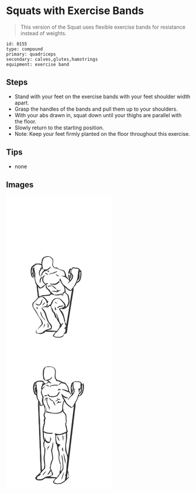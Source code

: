 # Squats with Exercise Bands
> This version of the Squat uses flexible exercise bands for resistance instead of weights.

``` 
id: 0155 
type: compound 
primary: quadriceps 
secondary: calves,glutes,hamstrings 
equipment: exercise band 
``` 

## Steps

 - Stand with your feet on the exercise bands with your feet shoulder width apart.
 - Grasp the handles of the bands and pull them up to your shoulders.
 - With your abs drawn in, squat down until your thighs are parallel with the floor.
 - Slowly return to the starting position.
 - Note: Keep your feet firmly planted on the floor throughout this exercise.

## Tips

 - none

## Images

<svg width="288" height="400" viewBox="0 0 216 300" xmlns="http://www.w3.org/2000/svg">
  <g fill="#FFF">
    <path d="M0 0h216v300H0V0m77.26 126.4c-4.44 3.22-4.76 9.14-4.9 14.15-3.52-1.66-7.54-.99-11.29-.84-1.72-.17-2.46 1.69-3.5 2.66-.51.05-1.54.14-2.05.18-.21.45-.63 1.34-.84 1.78-2.56.64-3.3 3.47-3.91 5.68-.83 5.29-.55 10.87 1.23 15.94 1.59 1.59 3.49 2.82 5.26 4.2-1.71-2.72-3.8-5.37-4.14-8.69.55.19 1.67.57 2.23.77-.38 1.41-.27 2.81.32 4.2.53-.1 1.58-.28 2.11-.37.8 5.99 1.19 12.31 4.6 17.51.13 4.85 1.17 9.61 1.47 14.45.75 3.66.67 7.45 1.55 11.09-1.62 1.76-3.18 3.59-4.69 5.44-2.08 2.58-5.5 4.05-6.7 7.3-1.07 5.88 2.77 10.77 5.82 15.34 3.56 4.39 5.29 9.91 8.83 14.31 2.21 3.79 5.08 7.87 4.22 12.51-3.28 3.47-5.93 7.45-9.12 11-3.12 1.09-2.63 4.64-2.28 7.27 2.89.37 5.69 1.21 8.56 1.69 4.13-.8 8.9-1.53 11.01-5.71 1.18.79 2.49 1.34 3.94 1.18 5.7.07 11.41.31 17.08-.48-2.61 2.15-3.9 5.34-6.08 7.85.55 1.03.68 2.58 2.02 2.93 4.37 2.2 9.39 1.59 14.08 1.27 2.9-.87 6.59-2.91 6.35-6.44 1.78-1.1 3.76-1.8 5.78-2.33 1.3-4.95 1.32-10.09 2.22-15.11 3.93-24.39 7.78-48.79 11.74-73.18.28-1.63.14-3.28-.06-4.9 2.25-3.12 5.33-5.74 6.51-9.52 3.47-1.23 6.97-3.75 7.9-7.5 1.39-4.44 2.29-9.1 1.87-13.78-.74.55-1.48 1.11-2.22 1.67.44 4.12-.48 8.2-1.97 12.01-1.04 2.26-2.69 4.91-5.46 5.04 1.24-2.16 2.93-3.99 4.46-5.94 3.13-4.91-.25-11.16 2.4-16.16l.6 4.28c.62-.44 1.86-1.33 2.48-1.77-.46-1.93-.84-4.13-3.09-4.61-1.6-5.68-8.39-4.14-12.77-5.38-2.64-.99-3.96 1.89-4.99 3.71-.48-.46-1.44-1.37-1.92-1.82-3.31 2.44-3.99 6.59-4.5 10.39l.64.46c.45.1 1.36.3 1.81.41 1.49-2.88.49-7.12 3.79-8.85.06 1.95-1.1 3.54-1.97 5.17-.11 3.38-.37 6.76-.23 10.15-.19 1.38.63 2.38 1.75 3.01.54-2.81.53-5.67.28-8.51 3.92 3.73.71 8.83-1.81 12.27-1.02-3.86-1.38-7.84-2.22-11.74-.33.01-.98.02-1.31.03-1.88 3.06.78 6.77.36 10.1-1.86-1.99-2.98-4.55-5.11-6.3-.36-4.16-2.04-7.99-4.08-11.58-4.04-2.93-9.86-1.54-13.33-5.32-1.72-2.23-4.68-1.31-7.07-1.3-1.38-2.29-3.8-4.71-3.04-7.6 1.03-4.16 1.44-9.59-2.49-12.39-4.19-4.38-11.07-3.42-16.13-1.28z"/>
    <path d="M78.03 127.87c3.08-1.55 6.68-2.32 10.13-2.04 4.16 1.38 7.82 5.58 7.18 10.17-.01 2.62-1.53 5.36-.2 7.86.75 1.67 1.64 3.33 2.91 4.66 2.27.74 4.66.93 6.99 1.36 3.37 2.64 7.65 3.14 11.51 4.65 3.12 2.47 3.9 6.65 4.09 10.4-2.66-.12-5.33-.23-7.99-.05 3.5 1.05 7.43 1.42 10.29 3.93 1.81 1.61 3.71 3.15 6.08 3.84l-.72 1.64 2.12.34c-1.55 2.01-3.11 4-4.62 6.04 5.18-3.59 10.78-8.02 11.64-14.7.59-3.42-2.63-5.45-4.21-7.99-.11-3.43 1.67-6.41 3.77-8.97 3.33.45 6.68.78 10.03 1.13.4.32 1.21.96 1.61 1.27l.24 3.05c-.4.31-1.18.92-1.58 1.23.54 2.18.39 4.4-.21 6.55-.57 12.15-6.53 23.35-14.83 32-2.6-1.49-5.4-2.85-7.28-5.27-2.54-3.15-6.6-4.65-8.87-8.05-2.32-3.38-3.51-7.37-5.16-11.09-.66 1.38-1.31 2.75-1.93 4.15 1.19.85 2.7 1.5 3.08 3.07 1.14 2.94 2.95 5.52 5.04 7.85 2.24 2.09 2.1 5.35 2.85 8.11-.18 1.38-.34 2.75-.48 4.14a82.049 82.049 0 0 1-4.01 2.92c.53.65 1.07 1.3 1.61 1.95l1.53-1.83c.64-.57 1.9-1.71 2.54-2.28.16.78.5 2.33.67 3.11 1.3 1.02 2.74 1.91 3.8 3.2 1.03 4.2 2.05 8.48 2.27 12.81-.9 4.39-2.03 9.23-5.99 11.9 1.08-4.11-1.35-7.86-4.07-10.68-3.13-3.17-6.06-7.26-10.79-7.93-5.28-1.57-10.75 1.97-13.23 6.53-1.55 2.54-1.28 6.55-4.89 7.16-1.99 1.42-3.91 2.94-5.86 4.41 1.25-2.06 3.57-4.37 1.11-6.43-.69 1.53-1.38 3.08-2.04 4.63-3.39.71-7.07 1.29-9.72 3.75 2.14 4.3 5.84 7.79 7.09 12.53 1.2 4.74 3.15 9.22 4.92 13.75 1.98 5.44 8.14 8.86 7.69 15.23-3.42 1.49-7.12 2.18-10.56 3.59-3.6 1.32-5.5 5.38-9.43 6.05-3.14 1.15-6.42.52-9.57-.16-.6-2.23-.79-4.73 1.18-6.35 4.14-3.04 7.11-7.31 11.05-10.55 1.57-5.7-3.03-10.12-6.03-14.35-3.48-4.22-4.44-9.88-7.99-14.05-2.42-3.91-6.64-7.95-5.15-12.97.67-3.88 4.57-5.67 6.77-8.57 2.8-3.55 6.46-7.16 11.4-6.57 4.74 3.09 9.82 7.33 9.23 13.66.47-.47.93-.94 1.4-1.4.43.43 1.27 1.29 1.7 1.72-1.35-2.27-.99-4.06 1.09-5.35-.59-.05-1.77-.15-2.37-.19a23.553 23.553 0 0 0-9.2-9.16c-2.59-1.04-5.46-.56-8.18-.62-.78-6.48-1.52-12.96-2.38-19.43 1.2 1.25 2.36 2.58 3.85 3.48 5.26-.13 9.23-3.9 11.5-8.33.22.61.65 1.83.87 2.44-.02 2.17-.21 4.71 1.73 6.19 3.13 2.64 5.41 6.02 8.09 9.07-.85 1.02-1.68 2.05-2.49 3.1-4.25.21-8.44 1.65-12.71.85-2.14.66-4.28 1.3-6.42 1.97 6.84.89 13.58-.3 20.38-.82l1.92-2.64c7.14 1.92 14.84 3.53 21.93.45.63.27 1.25.54 1.87.82-1.31.65-3.93 1.94-5.23 2.58 2.5-.76 4.99-1.59 7.49-2.38-1.04-.97-2.05-1.95-3.05-2.94-5.34 1.69-10.91 2.48-16.51 2.24-3.15-3.35-7.54-5.59-9.38-10.02-1.92-1.4-4.2-2.6-5.39-4.74-.39-1.93-.53-3.91-1.11-5.8a96.7 96.7 0 0 1 3.18-1.69l-.24-1.09c-1.14-.17-2.27-.34-3.41-.52.13.72.4 2.14.53 2.86-2.24-1.82-4.79-3.59-5.99-6.32-.67-2.36-.33-4.84-.35-7.25 1.43-1.89 2.66-3.93 3.56-6.12-2.28 1.32-3.89 3.43-5.62 5.37.08 2.69-.18 5.44.43 8.09 1.15 2.46 3.28 4.26 5.17 6.14-2.92 2.59-5.92 5.14-9.5 6.78-3.32-3.52-7.4-6.68-8.88-11.5-3.44-6.96-.18-14.93-2.52-22.16-1.06-2.81-1.18-5.81-1.22-8.77-1.06 1.09-2.11 2.21-3.13 3.35-.04 1.41-.08 2.83-.11 4.25 4.16 2.15 3.02 7.53 3.26 11.38-1.48-3.02-1.03-6.43-1.49-9.66-.44-.25-1.31-.75-1.75-.99-.17 2.11-.31 4.29-1.23 6.24-1.71-4.57.11-9.05 1.19-13.47a284.4 284.4 0 0 0 4.6-3.86c3.34-4.02 9.32-2.41 13.56-.87.01 1.62.03 3.23.07 4.84-.58.25-1.72.75-2.3 1 .02.7.05 2.09.06 2.79-4.97 4.11-3.28 11.59.67 15.82-1.25-3.62-2.9-7.47-1.73-11.34 1.36-2.24 4.04-3.96 3.53-6.92 1.52 1.79 3.36 3.27 5.6 4.07-4.26 2.32-6.27 7.13-6.58 11.77.24-.04.72-.12.96-.17 1.37-4.77 4.53-10.23 10.08-10.48 3.29-2.46 7.68-4.16 9.08-8.38-2.33 1.21-4.23 3.04-6.39 4.49-2.98 1.91-6.65 1.36-9.96 1.05-.42-5.1-2.11-10.2-1.15-15.33.73-2.9 1.67-5.9 3.61-8.23m5.98 26.98c1.6.83 3.2 1.71 4.91 2.3-.78-1.23-1.63-2.41-2.49-3.57-.81.41-1.62.84-2.42 1.27m6.51 4.78c-.93 1.12-1.83 2.27-2.62 3.5 1.09-.72 2.11-1.54 3.12-2.35 3.17-.83 6.68-.61 9.51-2.45 1.55-1.1 4-1.21 4.68-3.24-5.03 1.14-9.31 4.68-14.69 4.54m-11.46-1.24c2.1 1.84 4.35 3.62 7.01 4.58-.93-3.08-4.01-4.47-7.01-4.58m22.7 2.46c.92 3.16 4.36 5.43 7.53 3.98-2.97-.4-5.26-2.2-7.53-3.98m-31.9 9.95c-1.59 2.84-1.09 6.19-.42 9.22 1.27-2.09 1.01-4.6 1.53-6.9.81-2.06 2.03-3.95 2.58-6.12l-.65-.2c-2 .15-2.12 2.64-3.04 4m38.35 4.39c-1.72 2.16-3.82 4.1-6.36 5.24-3.95 1.24-8.05.56-12.08.32 1.55 2.35 4.8 1.69 7.2 2.33 4.94.65 9.46-2.03 12.55-5.69-.43-.74-.87-1.47-1.31-2.2m-23.37 12.74c2.01-.71 3.97-1.53 5.95-2.31 1.43.06 2.87.13 4.3.18 2.33 2.44 4.8 4.88 7.97 6.2-.99-2.81-3.98-4.09-5.97-6.11-2.47-2.33-6.08-.97-9.07-.99-1.77-.12-2.32 1.89-3.18 3.03m18.22 4.82a43.01 43.01 0 0 1 1.82 3.74c-2.04.12-3.97-.62-5.89-1.17-1.88.23-3.77.42-5.66.53-.02.15-.07.45-.09.6 2.97.15 5.95.31 8.74 1.43 2.82 1.09 5.22-1.38 7.54-2.59 1.13-.64 2.25-1.3 3.27-2.11-1.58.46-3.1 1.09-4.68 1.52-1.8-.3-3.41-1.2-5.05-1.95M70.03 222c-2.88 3.64-7 .57-10-1.11 1.19 3.95 6.12 5.43 9.57 3.58 3.89-2.91 4.19-8.17 5.16-12.54-2.19 3.05-3.16 6.72-4.73 10.07m4.32 4.15c2.22-2.15 4.47-4.39 5.74-7.25-3.11 1.24-4.58 4.34-5.74 7.25m-9.37 6.99c-.46-1.86-1.04-3.67-1.73-5.45-1.16 1.87-1.18 5.42 1.73 5.45m5.07 4.38c.23 7.69 5.45 14.41 11.03 19.25-1.82-3.39-5.03-5.8-6.7-9.29-1.71-3.21-1.99-7.06-4.33-9.96m14.11 24.19c.47 1.16.92 2.33 1.37 3.51.18 2.02-1.37 4.61.87 5.9.79-3.25 1.85-7.92-2.24-9.41m-7.95 9.73c1.79-2.66 4.24-5.55 3.51-8.98-1.8 2.69-2.57 5.92-3.51 8.98z"/>
    <path d="M120.25 187.51c3.55 3.15 6.71 7.15 11.58 8.29.78-.45 2.33-1.36 3.1-1.81-3.9 23.43-7.34 46.93-11.41 70.33-.83-1.49-.81-4.83-3.27-3.88.81 2.64 1.34 5.45 2.92 7.78-.88.75-1.75 1.5-2.63 2.24-.37 1.02-.73 2.05-1.08 3.08.31.11.94.33 1.26.44.24-.77.71-2.31.95-3.08.21 3.01.08 6.1-.76 9.02-1.71 1.76-3.01 3.82-3.29 6.31-1.85 1.1-3.65 2.28-5.58 3.22-4.82.41-9.83.92-14.32-1.33.8-1.97 1.63-3.95 2.81-5.72 1.93-1.63 4.41-2.73 5.66-5.05 1.99-3.31 4.32-6.43 7.3-8.92.26-1.33.55-2.65.85-3.96.55-.17 1.66-.51 2.21-.67-.11-.34-.33-1.02-.44-1.35l.72-2.51c-.54.75-1.07 1.51-1.6 2.28-.88.54-1.76 1.08-2.64 1.64-5.2-6.84-4.98-16.24-10.48-22.91.49 4.22 3.22 7.76 3.99 11.93-3.55-3.22-4.12-8.11-5.89-12.27-1.55-1.78-3.59-3.28-4.13-5.7-.65-3-3.66-4.84-3.92-7.96-.46-1.88.98-3.39 1.89-4.84 1.75-1.96.96-5.13 3.1-6.84 2.48-2.08 5.25-5.05 8.84-4.08 4.79.61 7.31 5.16 10.45 8.26 1.42 2.21 3.58 4.7 3.21 7.43-3 3.3-7.51 4.33-11.75 4.97 3.25 5.54 7.04 10.85 9.23 16.94.97 3.82 1.89 7.66 2.98 11.45.61-1.2 1.2-2.51.92-3.89-1.63-6.21-2.46-12.84-6.17-18.25-1.37-1.79-3.24-3.13-4.49-5.02 1.38-.54 2.84-.83 4.3-1.08.35.3 1.04.9 1.39 1.2 5.61-.92 11.45-4.78 12.74-10.61 2.8-5.32.4-11.3-.63-16.75-.41-2.65-2.75-4.07-4.78-5.42-2.39-4-1.17-8.74-3.14-12.91m-21.22 30.5c1.66 1.49 3.32 3 5.16 4.26-.4-2.53-2.78-4.03-5.16-4.26m5.68 12.9c2.09-.93 3.93-2.6 6.29-2.8 2.52-.36 5.41-.63 6.74-3.18-4.31 2.14-11.39.05-13.03 5.98m-4.34-3.02c-.48 1.95-.57 3.97-.33 5.97.98.48 1.97.97 2.95 1.47-.78-2.52-1.41-5.09-2.62-7.44z"/>
    <path d="M89.18 226.05c.5.16 1.5.49 2.01.65.94 3.14 1.79 6.3 2.79 9.42.96 2.97 4.09 4.66 4.82 7.74 1.12 2.63.86 6.63 4.32 7.4 1.59 3.46 3.57 6.72 5.67 9.9-.62 1.24-1.23 2.48-1.83 3.74.66-1.15 1.3-2.29 1.95-3.43l1.59 3.46c-.66 1.89-.96 3.87-1.5 5.8-1.55 2.32-3.25 4.55-4.77 6.9-6.93-.4-13.83-1-20.77-1.08 2.93-1.46 6.5-.95 9.24-2.86 1.76-1.99 1.3-4.95.63-7.29-1.26-3.34-4.68-5.2-6.12-8.44-2.36-5.39-4.19-10.98-5.76-16.64-1.61-4.53-4.87-8.15-8.18-11.51 3.96-.74 7.93-1.6 11.9-.34 1.33-1.15 2.67-2.28 4.01-3.42z"/>
  </g>
  <g fill="#333">
    <path d="M77.26 126.4c5.06-2.14 11.94-3.1 16.13 1.28 3.93 2.8 3.52 8.23 2.49 12.39-.76 2.89 1.66 5.31 3.04 7.6 2.39-.01 5.35-.93 7.07 1.3 3.47 3.78 9.29 2.39 13.33 5.32 2.04 3.59 3.72 7.42 4.08 11.58 2.13 1.75 3.25 4.31 5.11 6.3.42-3.33-2.24-7.04-.36-10.1.33-.01.98-.02 1.31-.03.84 3.9 1.2 7.88 2.22 11.74 2.52-3.44 5.73-8.54 1.81-12.27.25 2.84.26 5.7-.28 8.51-1.12-.63-1.94-1.63-1.75-3.01-.14-3.39.12-6.77.23-10.15.87-1.63 2.03-3.22 1.97-5.17-3.3 1.73-2.3 5.97-3.79 8.85-.45-.11-1.36-.31-1.81-.41l-.64-.46c.51-3.8 1.19-7.95 4.5-10.39.48.45 1.44 1.36 1.92 1.82 1.03-1.82 2.35-4.7 4.99-3.71 4.38 1.24 11.17-.3 12.77 5.38 2.25.48 2.63 2.68 3.09 4.61-.62.44-1.86 1.33-2.48 1.77l-.6-4.28c-2.65 5 .73 11.25-2.4 16.16-1.53 1.95-3.22 3.78-4.46 5.94 2.77-.13 4.42-2.78 5.46-5.04 1.49-3.81 2.41-7.89 1.97-12.01.74-.56 1.48-1.12 2.22-1.67.42 4.68-.48 9.34-1.87 13.78-.93 3.75-4.43 6.27-7.9 7.5-1.18 3.78-4.26 6.4-6.51 9.52.2 1.62.34 3.27.06 4.9-3.96 24.39-7.81 48.79-11.74 73.18-.9 5.02-.92 10.16-2.22 15.11-2.02.53-4 1.23-5.78 2.33.24 3.53-3.45 5.57-6.35 6.44-4.69.32-9.71.93-14.08-1.27-1.34-.35-1.47-1.9-2.02-2.93 2.18-2.51 3.47-5.7 6.08-7.85-5.67.79-11.38.55-17.08.48-1.45.16-2.76-.39-3.94-1.18-2.11 4.18-6.88 4.91-11.01 5.71-2.87-.48-5.67-1.32-8.56-1.69-.35-2.63-.84-6.18 2.28-7.27-1.97 1.62-1.78 4.12-1.18 6.35 3.15.68 6.43 1.31 9.57.16 3.93-.67 5.83-4.73 9.43-6.05 3.44-1.41 7.14-2.1 10.56-3.59.45-6.37-5.71-9.79-7.69-15.23-1.77-4.53-3.72-9.01-4.92-13.75-1.25-4.74-4.95-8.23-7.09-12.53 2.65-2.46 6.33-3.04 9.72-3.75.66-1.55 1.35-3.1 2.04-4.63 2.46 2.06.14 4.37-1.11 6.43 1.95-1.47 3.87-2.99 5.86-4.41 3.61-.61 3.34-4.62 4.89-7.16 2.48-4.56 7.95-8.1 13.23-6.53 4.73.67 7.66 4.76 10.79 7.93 2.72 2.82 5.15 6.57 4.07 10.68 3.96-2.67 5.09-7.51 5.99-11.9-.22-4.33-1.24-8.61-2.27-12.81-1.06-1.29-2.5-2.18-3.8-3.2-.17-.78-.51-2.33-.67-3.11-.64.57-1.9 1.71-2.54 2.28l-1.53 1.83c-.54-.65-1.08-1.3-1.61-1.95 1.37-.93 2.7-1.91 4.01-2.92.14-1.39.3-2.76.48-4.14-.75-2.76-.61-6.02-2.85-8.11-2.09-2.33-3.9-4.91-5.04-7.85-.38-1.57-1.89-2.22-3.08-3.07.62-1.4 1.27-2.77 1.93-4.15 1.65 3.72 2.84 7.71 5.16 11.09 2.27 3.4 6.33 4.9 8.87 8.05 1.88 2.42 4.68 3.78 7.28 5.27 8.3-8.65 14.26-19.85 14.83-32 .6-2.15.75-4.37.21-6.55.4-.31 1.18-.92 1.58-1.23l-.24-3.05c-.4-.31-1.21-.95-1.61-1.27-3.35-.35-6.7-.68-10.03-1.13-2.1 2.56-3.88 5.54-3.77 8.97 1.58 2.54 4.8 4.57 4.21 7.99-.86 6.68-6.46 11.11-11.64 14.7 1.51-2.04 3.07-4.03 4.62-6.04l-2.12-.34.72-1.64c-2.37-.69-4.27-2.23-6.08-3.84-2.86-2.51-6.79-2.88-10.29-3.93 2.66-.18 5.33-.07 7.99.05-.19-3.75-.97-7.93-4.09-10.4-3.86-1.51-8.14-2.01-11.51-4.65-2.33-.43-4.72-.62-6.99-1.36-1.27-1.33-2.16-2.99-2.91-4.66-1.33-2.5.19-5.24.2-7.86.64-4.59-3.02-8.79-7.18-10.17-3.45-.28-7.05.49-10.13 2.04-1.94 2.33-2.88 5.33-3.61 8.23-.96 5.13.73 10.23 1.15 15.33 3.31.31 6.98.86 9.96-1.05 2.16-1.45 4.06-3.28 6.39-4.49-1.4 4.22-5.79 5.92-9.08 8.38-5.55.25-8.71 5.71-10.08 10.48-.24.05-.72.13-.96.17.31-4.64 2.32-9.45 6.58-11.77-2.24-.8-4.08-2.28-5.6-4.07.51 2.96-2.17 4.68-3.53 6.92-1.17 3.87.48 7.72 1.73 11.34-3.95-4.23-5.64-11.71-.67-15.82-.01-.7-.04-2.09-.06-2.79.58-.25 1.72-.75 2.3-1-.04-1.61-.06-3.22-.07-4.84-4.24-1.54-10.22-3.15-13.56.87a284.4 284.4 0 0 1-4.6 3.86c-1.08 4.42-2.9 8.9-1.19 13.47.92-1.95 1.06-4.13 1.23-6.24.44.24 1.31.74 1.75.99.46 3.23.01 6.64 1.49 9.66-.24-3.85.9-9.23-3.26-11.38.03-1.42.07-2.84.11-4.25 1.02-1.14 2.07-2.26 3.13-3.35.04 2.96.16 5.96 1.22 8.77 2.34 7.23-.92 15.2 2.52 22.16 1.48 4.82 5.56 7.98 8.88 11.5 3.58-1.64 6.58-4.19 9.5-6.78-1.89-1.88-4.02-3.68-5.17-6.14-.61-2.65-.35-5.4-.43-8.09 1.73-1.94 3.34-4.05 5.62-5.37-.9 2.19-2.13 4.23-3.56 6.12.02 2.41-.32 4.89.35 7.25 1.2 2.73 3.75 4.5 5.99 6.32-.13-.72-.4-2.14-.53-2.86 1.14.18 2.27.35 3.41.52l.24 1.09a96.7 96.7 0 0 0-3.18 1.69c.58 1.89.72 3.87 1.11 5.8 1.19 2.14 3.47 3.34 5.39 4.74 1.84 4.43 6.23 6.67 9.38 10.02 5.6.24 11.17-.55 16.51-2.24 1 .99 2.01 1.97 3.05 2.94-2.5.79-4.99 1.62-7.49 2.38 1.3-.64 3.92-1.93 5.23-2.58-.62-.28-1.24-.55-1.87-.82-7.09 3.08-14.79 1.47-21.93-.45l-1.92 2.64c-6.8.52-13.54 1.71-20.38.82 2.14-.67 4.28-1.31 6.42-1.97 4.27.8 8.46-.64 12.71-.85.81-1.05 1.64-2.08 2.49-3.1-2.68-3.05-4.96-6.43-8.09-9.07-1.94-1.48-1.75-4.02-1.73-6.19-.22-.61-.65-1.83-.87-2.44-2.27 4.43-6.24 8.2-11.5 8.33-1.49-.9-2.65-2.23-3.85-3.48.86 6.47 1.6 12.95 2.38 19.43 2.72.06 5.59-.42 8.18.62 3.84 2.11 7.07 5.32 9.2 9.16.6.04 1.78.14 2.37.19-2.08 1.29-2.44 3.08-1.09 5.35-.43-.43-1.27-1.29-1.7-1.72-.47.46-.93.93-1.4 1.4.59-6.33-4.49-10.57-9.23-13.66-4.94-.59-8.6 3.02-11.4 6.57-2.2 2.9-6.1 4.69-6.77 8.57-1.49 5.02 2.73 9.06 5.15 12.97 3.55 4.17 4.51 9.83 7.99 14.05 3 4.23 7.6 8.65 6.03 14.35-3.94 3.24-6.91 7.51-11.05 10.55 3.19-3.55 5.84-7.53 9.12-11 .86-4.64-2.01-8.72-4.22-12.51-3.54-4.4-5.27-9.92-8.83-14.31-3.05-4.57-6.89-9.46-5.82-15.34 1.2-3.25 4.62-4.72 6.7-7.3 1.51-1.85 3.07-3.68 4.69-5.44-.88-3.64-.8-7.43-1.55-11.09-.3-4.84-1.34-9.6-1.47-14.45-3.41-5.2-3.8-11.52-4.6-17.51-.53.09-1.58.27-2.11.37-.59-1.39-.7-2.79-.32-4.2-.56-.2-1.68-.58-2.23-.77.34 3.32 2.43 5.97 4.14 8.69-1.77-1.38-3.67-2.61-5.26-4.2-1.78-5.07-2.06-10.65-1.23-15.94.61-2.21 1.35-5.04 3.91-5.68.21-.44.63-1.33.84-1.78.51-.04 1.54-.13 2.05-.18 1.04-.97 1.78-2.83 3.5-2.66 3.75-.15 7.77-.82 11.29.84.14-5.01.46-10.93 4.9-14.15m42.99 61.11c1.97 4.17.75 8.91 3.14 12.91 2.03 1.35 4.37 2.77 4.78 5.42 1.03 5.45 3.43 11.43.63 16.75-1.29 5.83-7.13 9.69-12.74 10.61-.35-.3-1.04-.9-1.39-1.2-1.46.25-2.92.54-4.3 1.08 1.25 1.89 3.12 3.23 4.49 5.02 3.71 5.41 4.54 12.04 6.17 18.25.28 1.38-.31 2.69-.92 3.89-1.09-3.79-2.01-7.63-2.98-11.45-2.19-6.09-5.98-11.4-9.23-16.94 4.24-.64 8.75-1.67 11.75-4.97.37-2.73-1.79-5.22-3.21-7.43-3.14-3.1-5.66-7.65-10.45-8.26-3.59-.97-6.36 2-8.84 4.08-2.14 1.71-1.35 4.88-3.1 6.84-.91 1.45-2.35 2.96-1.89 4.84.26 3.12 3.27 4.96 3.92 7.96.54 2.42 2.58 3.92 4.13 5.7 1.77 4.16 2.34 9.05 5.89 12.27-.77-4.17-3.5-7.71-3.99-11.93 5.5 6.67 5.28 16.07 10.48 22.91.88-.56 1.76-1.1 2.64-1.64.53-.77 1.06-1.53 1.6-2.28l-.72 2.51c.11.33.33 1.01.44 1.35-.55.16-1.66.5-2.21.67-.3 1.31-.59 2.63-.85 3.96-2.98 2.49-5.31 5.61-7.3 8.92-1.25 2.32-3.73 3.42-5.66 5.05-1.18 1.77-2.01 3.75-2.81 5.72 4.49 2.25 9.5 1.74 14.32 1.33 1.93-.94 3.73-2.12 5.58-3.22.28-2.49 1.58-4.55 3.29-6.31.84-2.92.97-6.01.76-9.02-.24.77-.71 2.31-.95 3.08-.32-.11-.95-.33-1.26-.44.35-1.03.71-2.06 1.08-3.08.88-.74 1.75-1.49 2.63-2.24-1.58-2.33-2.11-5.14-2.92-7.78 2.46-.95 2.44 2.39 3.27 3.88 4.07-23.4 7.51-46.9 11.41-70.33-.77.45-2.32 1.36-3.1 1.81-4.87-1.14-8.03-5.14-11.58-8.29m-31.07 38.54c-1.34 1.14-2.68 2.27-4.01 3.42-3.97-1.26-7.94-.4-11.9.34 3.31 3.36 6.57 6.98 8.18 11.51 1.57 5.66 3.4 11.25 5.76 16.64 1.44 3.24 4.86 5.1 6.12 8.44.67 2.34 1.13 5.3-.63 7.29-2.74 1.91-6.31 1.4-9.24 2.86 6.94.08 13.84.68 20.77 1.08 1.52-2.35 3.22-4.58 4.77-6.9.54-1.93.84-3.91 1.5-5.8l-1.59-3.46c-.65 1.14-1.29 2.28-1.95 3.43.6-1.26 1.21-2.5 1.83-3.74-2.1-3.18-4.08-6.44-5.67-9.9-3.46-.77-3.2-4.77-4.32-7.4-.73-3.08-3.86-4.77-4.82-7.74-1-3.12-1.85-6.28-2.79-9.42-.51-.16-1.51-.49-2.01-.65z"/>
    <path d="M84.01 154.85c.8-.43 1.61-.86 2.42-1.27.86 1.16 1.71 2.34 2.49 3.57-1.71-.59-3.31-1.47-4.91-2.3zM90.52 159.63c5.38.14 9.66-3.4 14.69-4.54-.68 2.03-3.13 2.14-4.68 3.24-2.83 1.84-6.34 1.62-9.51 2.45-1.01.81-2.03 1.63-3.12 2.35.79-1.23 1.69-2.38 2.62-3.5zM79.06 158.39c3 .11 6.08 1.5 7.01 4.58-2.66-.96-4.91-2.74-7.01-4.58zM101.76 160.85c2.27 1.78 4.56 3.58 7.53 3.98-3.17 1.45-6.61-.82-7.53-3.98zM69.86 170.8c.92-1.36 1.04-3.85 3.04-4l.65.2c-.55 2.17-1.77 4.06-2.58 6.12-.52 2.3-.26 4.81-1.53 6.9-.67-3.03-1.17-6.38.42-9.22zM108.21 175.19c.44.73.88 1.46 1.31 2.2-3.09 3.66-7.61 6.34-12.55 5.69-2.4-.64-5.65.02-7.2-2.33 4.03.24 8.13.92 12.08-.32 2.54-1.14 4.64-3.08 6.36-5.24zM84.84 187.93c.86-1.14 1.41-3.15 3.18-3.03 2.99.02 6.6-1.34 9.07.99 1.99 2.02 4.98 3.3 5.97 6.11-3.17-1.32-5.64-3.76-7.97-6.2-1.43-.05-2.87-.12-4.3-.18-1.98.78-3.94 1.6-5.95 2.31zM103.06 192.75c1.64.75 3.25 1.65 5.05 1.95 1.58-.43 3.1-1.06 4.68-1.52-1.02.81-2.14 1.47-3.27 2.11-2.32 1.21-4.72 3.68-7.54 2.59-2.79-1.12-5.77-1.28-8.74-1.43.02-.15.07-.45.09-.6 1.89-.11 3.78-.3 5.66-.53 1.92.55 3.85 1.29 5.89 1.17a43.01 43.01 0 0 0-1.82-3.74zM70.03 222c1.57-3.35 2.54-7.02 4.73-10.07-.97 4.37-1.27 9.63-5.16 12.54-3.45 1.85-8.38.37-9.57-3.58 3 1.68 7.12 4.75 10 1.11zM99.03 218.01c2.38.23 4.76 1.73 5.16 4.26-1.84-1.26-3.5-2.77-5.16-4.26zM74.35 226.15c1.16-2.91 2.63-6.01 5.74-7.25-1.27 2.86-3.52 5.1-5.74 7.25zM104.71 230.91c1.64-5.93 8.72-3.84 13.03-5.98-1.33 2.55-4.22 2.82-6.74 3.18-2.36.2-4.2 1.87-6.29 2.8zM64.98 233.14c-2.91-.03-2.89-3.58-1.73-5.45.69 1.78 1.27 3.59 1.73 5.45zM100.37 227.89c1.21 2.35 1.84 4.92 2.62 7.44-.98-.5-1.97-.99-2.95-1.47-.24-2-.15-4.02.33-5.97zM70.05 237.52c2.34 2.9 2.62 6.75 4.33 9.96 1.67 3.49 4.88 5.9 6.7 9.29-5.58-4.84-10.8-11.56-11.03-19.25zM84.16 261.71c4.09 1.49 3.03 6.16 2.24 9.41-2.24-1.29-.69-3.88-.87-5.9-.45-1.18-.9-2.35-1.37-3.51zM76.21 271.44c.94-3.06 1.71-6.29 3.51-8.98.73 3.43-1.72 6.32-3.51 8.98z"/>
  </g>
</svg>

<svg width="288" height="400" viewBox="0 0 216 300" xmlns="http://www.w3.org/2000/svg">
  <g fill="#FFF">
    <path d="M0 0h216v300H0V0m77.67 53.79c-3.7 6.34-2.36 13.98-1.54 20.9.63 3.35 3.75 5.05 6.97 4.71 1.29.75 2.59 1.48 3.91 2.2-1.84 1.18-3.63 2.45-5.18 4-1.11-.37-2.21-.74-3.32-1.11-.9-2.44-2.65-5.19-5.64-4.91-4.15.31-9.18-.59-12.29 2.88-.47.02-1.4.07-1.87.09-5.37 6.99-3.86 17.09-.46 24.64 1.19.79 2.37 1.59 3.56 2.38.41 4.14 2.02 8 4.02 11.6-.86 5.91-.13 11.89-.14 17.83.98 10 .77 20.07 1.1 30.11l.46.64c.21 7.76.2 15.52.58 23.27 1.12 9.84.23 19.8 1.35 29.65.45 7.43.19 14.9.68 22.33.88 7.19.34 14.46.97 21.67-2.45 3.3-5.71 5.82-8.65 8.65-1.39 1.54-3.34 3.84-1.7 5.89 2.73 3.39 7.8 2.68 11.66 2.44 3.28-.13 5.5-2.75 8.14-4.31 7.07-.03 14.15.5 21.21.14-2.26 2.19-3.61 5.06-5.6 7.47.46.83.87 1.7 1.43 2.48 4.51 2.6 9.89 1.94 14.84 1.57 6.83-2.55 11.64-8.29 16.81-13.13-.53-3.14-.7-6.34-1.58-9.41l1.04.08c-1.22-2.32-2.28-4.84-1.63-7.51 4.97-42 9.95-84.01 14.98-126.01.54-3.08.75-6.21.42-9.32 2.51-4.43 4.74-9.01 6.31-13.86 1.97-.68 4.08-1.26 5.5-2.88 4.17-3.33 4.48-9.17 5.39-14.01-.15-3.38.8-7.37-1.43-10.23-1.94 2.44-.94 5.52-.79 8.33.27 6.61-2.25 13.33-7.52 17.49-.27-1.23-.58-2.44-.93-3.65-1.42 1.67-1.51 4.09-2.25 6.09-1.4 5.55-5.11 10.06-7.34 15.26-1 2.43-2.63 4.51-4.93 5.84-2.88-2.21-5.75-4.44-8.58-6.71-2.65-2.61-3.4-6.43-5.51-9.4-1.29-1.86-2.48-3.8-3.38-5.87 2.98 2.62 7.13 4.8 10.98 2.53-5.98-.64-10.82-4.64-14.85-8.81 1.47 4.74 2.57 9.78 6 13.57-2.19 4.54-3.84 9.51-3.68 14.61-.14 3.19.21 7.26-3.08 9.06-8.95 4.88-19.57 2.35-28.74-.47-.06-3.07-.07-6.15-.57-9.19-.3 3.16-.11 6.34-.05 9.5-4.39-3.07-.53-9.19-3.72-12.98-3.7-4.86-3.53-11.16-2.09-16.79-1.99-4-4.86-8.25-3.67-12.94.84-4.29 5.28-6.33 7.05-10.1-2.22 1.59-4.12 3.58-6.37 5.13.21-1.02.64-3.08.86-4.1 2.58-4.94 9.04-4.8 12.9-8.31 1.52 1.17 3.13 2.25 5.06 2.58-1.92-2.32-3.88-4.73-6.58-6.18 3.5-1.43 8.09-3.31 7.76-7.9-2.44 5.16-8.3 6.69-13.52 7.28-4.06-5.4-3.03-12.45-2.72-18.75.46-3.43 1.79-6.62 4.95-8.38 5.07.3 11.29-1.36 15.36 2.5 4.09 5.12 1.33 11.77 1.59 17.64-.46 3.17 2.64 5.31 3.08 8.33 3.49.59 6.97 1.42 10.12 3.08-2.21 1.79-4.69 3.43-5.92 6.11 2.61-1.39 4.75-3.46 6.99-5.36 1.54 2.2 4.73 1.01 6.75 2.44 4.52 3.34 6.65 9.26 6.59 14.74-3.54-2.13-7.51-3.23-11.52-4.04-.56.35-1.12.71-1.67 1.07 5.7.91 10.39 4.42 15.88 5.91.7 1.21 1.36 2.44 2.03 3.67a2.6 2.6 0 0 0 1.69-.38c-1.68-3.09-4.88-5.56-4.89-9.33-.48-5.02-3.53-9.24-6.6-13.03-1.9-2.31-5.36-1.47-7.69-3.13-2.72-1.69-5.78-2.69-8.96-3.05-1.46-1.78-3.73-3.24-3.89-5.73-1.36-5.02 1.19-10.11-.33-15.1-.55-4.55-5.32-6.63-9.32-7.23-4.86-.68-10.77-.82-14.28 3.22m62.98 26.96c-1.9 1.05-3.78 2.14-5.7 3.16-3.74 7.65-3.01 16.75-.01 24.52-.51.37-1.52 1.12-2.02 1.49-2.31 2.77-4.6 5.57-6.63 8.57.4-.1 1.19-.31 1.59-.41 2.03-3.3 4.79-6.06 7.89-8.36 3.28-2.55 4.1-6.82 5.47-10.49-3.18 1.02-2.98 4.87-4.41 7.36-.42-1.56-.78-3.12-1.09-4.7.42-.12 1.26-.36 1.68-.49 1.6-1.75.64-4.4.8-6.53.51 1.52 1.02 3.03 1.56 4.54l1.6-.45c-.41-1.92-1.86-3.13-3.12-4.45.05-4.05.51-8.1.35-12.15 3.95-.31 7.9-.08 11.85.07.82.85 1.64 1.71 2.46 2.58-.53 2.66-.78 5.4.1 8.02-.61.6-1.82 1.82-2.42 2.42l.97.93c-1.11-.25-2.17-.84-3.3-.92.25 2.76.81 5.52.91 8.32.21.08.65.24.86.32-.03-3.55 1.55-6.7 3.57-9.51-.09 2.19-.23 4.4-.71 6.54-.41 2.87-4.98 3.63-3.4 7.05 2.29-2.42 5.33-4.74 5.79-8.28 1.17-4.27-.78-8.91 1.18-13-.93-1.19-1.8-2.43-2.85-3.52-3.23-3.67-8.68-2.12-12.97-2.63m-60.19 8.3c2.67.15 4.92 1.49 7.18 2.76-.32-3.8-4.37-3.75-7.18-2.76m11.65.15c-1.84.51-2.52 2.59-3.29 4.12 1.24-.88 2.4-1.86 3.55-2.87 4.23-.57 8.53-1.46 12.8-.66l1.04-1.72c-4.72-.51-9.51-.05-14.1 1.13m13.88 10.7c1-.56 1.99-1.13 2.98-1.71.96.2 2.89.61 3.85.82-.96-.83-1.64-2.07-2.86-2.55-2.06-.63-4.2 1.36-3.97 3.44m-4.86 10.65c-3.83 1.38-7.94.81-11.89.45-1.11-1.7-2.26-3.5-4.24-4.28.43 2.27 1.25 4.81 3.71 5.57 5.31 1.82 11.21.85 16.26-1.33 2.31-2.71 4.42-5.83 5.13-9.39-4.11 1.96-4.05 8.3-8.97 8.98m-22.82-.67c.08.38.25 1.14.33 1.52 2.16-.31 4.42-.35 6.46-1.22-1.56-2.21-4.57-.3-6.79-.3m2.14 6.02c-.22 2.09-1.67 3.64-2.76 5.33 2.01-.92 2.97-2.87 4.05-4.65 2.23-1.2.83 2.31.85 3.46.37 4.6 1.91 9.22 4.51 13.08.5 1.92.55 4.03 1.91 5.63-.08-2.28.73-4.97-.9-6.89-3.26-4.7-5.69-11.37-2.75-16.8-1.75-.52-3.55-.57-4.91.84m6.48-1.06c1.46 1.45 3.05 2.79 4.13 4.56 1.76.9 3.58 1.68 5.39 2.49.44 3.47 1.69 7.11 5.17 8.63-.78-1.66-1.7-3.24-2.61-4.82-.34-3.73-3.2-5.92-6.57-6.88-1.28-2.01-3.18-3.43-5.51-3.98m17.57-.15c.39 1.22.79 2.45 1.2 3.67-1.79 1.14-3.6 2.27-5.09 3.8 2.17-.8 4.48-1.66 5.96-3.55 1.42.05 2.85.12 4.27.19.03-.31.1-.94.13-1.25-2.71.5-4.72-1.01-6.47-2.86m-1.59 12.19c1.59-.73 3.15-1.52 4.7-2.31 2.48.88 4.92.16 5.64-2.52-1.25.56-2.48 1.13-3.71 1.71-.75-.99-1.48-1.99-2.19-3-.97 2.39-2.73 4.25-4.44 6.12z"/>
    <path d="M62.06 84.22c1.76-3.93 6.65-2.34 10.02-2.58 2.33-.29 3.54 2.18 5.34 3.2l-3.79.6c1.48 2.12-.5 3.93-1.04 5.94-.42 1.95-.59 3.95-1.02 5.9.53-.23 1.6-.7 2.13-.94-1.6 2.94-3.2 6.5-1.79 9.85.91 3.49 3.82 6.94 1.98 10.6-1.3 3.8 0 7.74 1.28 11.35-1.42.84-2.93 1.51-4.62 1.32.38-4.82-2.87-8.39-4.98-12.33-1.86-5.16-1.98-10.81-1.55-16.22-.2-3.01-1.75-5.91-1.08-8.97.94-2.71-2.68-5.22-.88-7.72z"/>
    <path d="M59.56 85.33c.34.03 1.01.1 1.34.13-.63 2.01-1.41 3.96-2.01 5.98.73-.06 2.19-.17 2.92-.23l-.77-1.6 1.35 1.77c-1.17.81-2.35 1.6-3.54 2.38.01 3.13.51 6.22 1.09 9.29.44.35 1.33 1.03 1.77 1.38.02.72.05 2.16.07 2.88-3.38-3.66-3.79-8.71-4.43-13.4.69-2.87 1.38-5.75 2.21-8.58zM133.43 94.2c3.73-1.82 1.56-7.28 4.94-9.5-2.14 5.43-1.83 11.21-2.24 16.91-.99-2.26-1.49-4.69-1.62-7.15-.27-.06-.81-.19-1.08-.26zM119.68 121.47c2.38 6.41 8.29 10.12 13.59 13.91 2-.92 3.87-2.1 5.61-3.44-4.34 33.41-7.82 66.94-12.06 100.37-.67-1.45-1.3-2.9-1.91-4.36-1.92-5.44-1.71-11.24-2.02-16.9 1.58-8.18 2.84-16.55 2.01-24.88.53-.68 1.07-1.35 1.61-2.02-2.05-4.63-1.46-9.89-3.67-14.46.45-3.21 1.73-6.4 1.16-9.68-.6-3.46-.14-7.03-.83-10.47-.75-3.6-5.15-4.8-5.55-8.61-1.5-6.43-1.07-13.54 2.06-19.46zM67.03 124.47c.17-.02.5-.05.66-.06.32 1.96.58 3.94.86 5.92 2.68 1.15 6.03 1.16 7.6-1.73 3.56 5.7 4.62 13.72 1.02 19.67-1.18 2.65.79 5.41 1.42 7.98-.62 2.01-1.24 4.03-2 5.99.37.44 1.1 1.3 1.46 1.73-.64 2.66-1.32 5.31-1.92 7.98-2.63 7.66-.72 15.71-.53 23.56.07 3.56 3.38 7.41.95 10.65-1.01 4.78.29 9.43 2.45 13.68-1.55 3.26.09 6.87-1.03 10.21-1.72 6.53-.97 13.39.18 19.95.62 3.16-.22 6.34-.78 9.45a84.733 84.733 0 0 0-4.11 3.93c.15-3.36-.24-6.68-.52-10.01-.39-8.53-.05-17.1-.99-25.6-.3-6.76-.21-13.53-.52-20.28-1.01-8.78-.51-17.63-1.06-26.44-1.1-9.74-.24-19.59-1.33-29.33-.79-9.06.53-18.4-1.81-27.25z"/>
    <path d="M79.56 144.42c.46-.77.92-1.54 1.4-2.3l2.46 2.62c4.75 1.33 9.7 1.59 14.55 2.34 4.62.63 9.22-.49 13.67-1.62 2.06-.4 3.3-2.18 4.68-3.56-.13 3.86 4.44 4.75 5.06 8.19 1.28 5.4.99 11.03 1.25 16.55l-1.29-.27c-.62 5.91 2.59 11.42 2.46 17.28-3.32 2.23-7.23 3.34-10.94 4.72-4.47 1.55-9.04.14-13.38-1.04.78 2.12 1.85 4.27 1.7 6.59-.63 4.98.35 9.98.92 14.9l1.51 1.11c1.4 4.31.93 9.03 2.82 13.21 3.03 6.71-.53 14.24 2.42 21.01.42 1.58.79 3.18 1.16 4.77.48.93.98 1.86 1.48 2.79.1 3.14.05 6.27-.14 9.41-.56 1.25-1.1 2.51-1.62 3.78-.09 1.78-.2 3.56-.28 5.34-1.88 2.43-3.74 4.89-5.29 7.55-4.59-.64-9.23-.85-13.85-1.13 2.13-1.7 4.8-2.97 6.33-5.3-2.39-3.87-3.16-8.45-5.31-12.42.13-6.32 2.67-12.18 4.74-18.04 1.24-6.7-2.27-13.22-1.65-19.87 1.8-4.97 2.25-10.26 2.12-15.51-2.33 2.94-1.46 6.9-2.54 10.28-.63 2.63-2.14 5.2-1.52 7.99.81 5.4 2.39 10.78 2.09 16.3-.57 2.81-2.45 5.18-3.12 7.98-1.06 3.31-.55 6.95-2.01 10.14.61 1.64 1.29 3.25 1.93 4.88-.3.04-.9.11-1.21.15l-.62.06c-.47 3.74-4.1 5.81-4.89 9.46 3.54-1.48 5.04-5.51 7.21-8.44 1.14 2.78 2.3 5.63 2.06 8.71-3.45 2.53-7.77 2.44-11.8 3.14-4.15 1.5-7.33 5.7-12.11 5.35-2.19-.43-5.34 1.12-6.76-1.2.16-1.25.34-2.5.54-3.74 2.74-1.13 5.17-2.81 7.39-4.76-.39-.3-1.15-.91-1.54-1.22 3.25-3.64 6.1-7.65 9.88-10.79 2-9.3-1.85-18.59 0-27.9 1-4.21.43-8.55 1.14-12.79-3.92-4.75-2.79-11.08-.79-16.38.8 1.09 1.58 2.21 2.32 3.35 2.31 1.23 5.62 2.1 7.62-.14 2.51-3.14 3.24-8.05.65-11.35-.06 3.27.01 6.54-.24 9.81-2.02.18-4.25.75-6.02-.59-2.78-1.3-3.1-4.67-4.42-7.1l-1.76 1.85c-.21-4.43-.89-8.82-1.04-13.26 4.52 2.65 9.9 3.21 15.04 3.25 1.81.2 3.12-1.03 4.25-2.24-6.6.64-13.51.17-19.33-3.3-.81-6.32 2.12-12.23 2.97-18.4-.87-2.68.04-5.37 1.28-7.76-.95-2.2-1.89-4.41-2.64-6.68.95-1.82 1.78-3.69 2.55-5.59l-1.54-.17m5.35 72.61c-.51 1.93-.26 3.99.32 5.88.05-1.05.16-3.15.22-4.2 1.46-1.68 3.07-3.34 3.7-5.53-1.6 1.03-3.48 1.98-4.24 3.85m-10.39 57.32c3.41-2.54 5.39-6.43 8.01-9.7-3.68 2.16-6.41 5.79-8.01 9.7z"/>
    <path d="M103.37 191.14c6.7.77 13.22-1.26 19.16-4.17.11 6.68.58 13.44-.68 20.06-.77 3.9-.25 7.88-.64 11.81-.53 4.85 2.23 9.11 3.43 13.63 2.3 8.47-1.13 17-.88 25.54-.62 5.31-.55 10.85-2.55 15.88.16.45.49 1.35.66 1.8-.39 2.82-.96 5.61-1.63 8.38-2.48 2.03-5.23 3.67-7.9 5.41-2.48.07-5 .03-7.42.71-2.46-.49-4.85-1.25-7.21-2.1 1.1-2.18 1.72-4.87 3.74-6.39 5.46-3.02 7.07-9.67 12.03-13.31-.19-2.59 1.39-4.3 3.61-5.38l-1.73.13c.6-.62 1.2-1.23 1.81-1.84.21-2.77.46-5.57.16-8.35-.89-7.4-.31-15.27-3.84-22.09-.08 5.46 1.99 10.68 1.96 16.15-.02 5.12 1.67 10.55-.72 15.4-1.24 1.1-2.47 2.21-3.69 3.33.3-1.14.9-3.44 1.2-4.59 1.38-7-1.09-13.74-2.94-20.38-1.3-3.55.52-7.17.25-10.8.31-4.85-2.5-9.18-2.47-14 1.08-1.55 2.44-2.86 3.67-4.28l-.48-1.64c-1.72-.44-3.4-.98-5.08-1.54-2.56-5.43-3.78-11.54-1.82-17.37m13.72 11.91c.31-4.15 1-8.71-1.08-12.52-.63 4.21.09 8.43 1.08 12.52m-12.27-10.73c.12 3.92 1.17 8.87 5.04 10.76-1.73-3.57-2.95-7.38-5.04-10.76m9.35 27.42c.59 1.37 1.16 2.74 1.72 4.13l1.63-.2c-.95-2.37-1.37-4.86-.6-7.36-1.45.67-2.05 2.12-2.75 3.43m3.16 8.97c1.39 7.24 2.53 14.57 4.08 21.77.67-4.12.22-8.35-.79-12.37-.78-3.22-1.17-6.71-3.29-9.4m-4.02 53.36c1.43-1.07 1.8-2.86 2.3-4.47.97-3.63 2.93-6.97 3.22-10.77-2.96 4.58-4.23 10-5.52 15.24zM78.12 199.34c.73-.87 1.5-.81 2.3.16-.25.27-.76.8-1.02 1.07-.32-.31-.96-.92-1.28-1.23zM126.22 266.24c.14 3.62 1.59 6.99 2.15 10.55-1.26 1.09-2.54 2.17-3.83 3.24.51-4.6 1.23-9.19 1.68-13.79z"/>
  </g>
  <g fill="#333">
    <path d="M77.67 53.79c3.51-4.04 9.42-3.9 14.28-3.22 4 .6 8.77 2.68 9.32 7.23 1.52 4.99-1.03 10.08.33 15.1.16 2.49 2.43 3.95 3.89 5.73 3.18.36 6.24 1.36 8.96 3.05 2.33 1.66 5.79.82 7.69 3.13 3.07 3.79 6.12 8.01 6.6 13.03.01 3.77 3.21 6.24 4.89 9.33a2.6 2.6 0 0 1-1.69.38c-.67-1.23-1.33-2.46-2.03-3.67-5.49-1.49-10.18-5-15.88-5.91.55-.36 1.11-.72 1.67-1.07 4.01.81 7.98 1.91 11.52 4.04.06-5.48-2.07-11.4-6.59-14.74-2.02-1.43-5.21-.24-6.75-2.44-2.24 1.9-4.38 3.97-6.99 5.36 1.23-2.68 3.71-4.32 5.92-6.11-3.15-1.66-6.63-2.49-10.12-3.08-.44-3.02-3.54-5.16-3.08-8.33-.26-5.87 2.5-12.52-1.59-17.64-4.07-3.86-10.29-2.2-15.36-2.5-3.16 1.76-4.49 4.95-4.95 8.38-.31 6.3-1.34 13.35 2.72 18.75 5.22-.59 11.08-2.12 13.52-7.28.33 4.59-4.26 6.47-7.76 7.9 2.7 1.45 4.66 3.86 6.58 6.18-1.93-.33-3.54-1.41-5.06-2.58-3.86 3.51-10.32 3.37-12.9 8.31-.22 1.02-.65 3.08-.86 4.1 2.25-1.55 4.15-3.54 6.37-5.13-1.77 3.77-6.21 5.81-7.05 10.1-1.19 4.69 1.68 8.94 3.67 12.94-1.44 5.63-1.61 11.93 2.09 16.79 3.19 3.79-.67 9.91 3.72 12.98-.06-3.16-.25-6.34.05-9.5.5 3.04.51 6.12.57 9.19 9.17 2.82 19.79 5.35 28.74.47 3.29-1.8 2.94-5.87 3.08-9.06-.16-5.1 1.49-10.07 3.68-14.61-3.43-3.79-4.53-8.83-6-13.57 4.03 4.17 8.87 8.17 14.85 8.81-3.85 2.27-8 .09-10.98-2.53.9 2.07 2.09 4.01 3.38 5.87 2.11 2.97 2.86 6.79 5.51 9.4 2.83 2.27 5.7 4.5 8.58 6.71 2.3-1.33 3.93-3.41 4.93-5.84 2.23-5.2 5.94-9.71 7.34-15.26.74-2 .83-4.42 2.25-6.09.35 1.21.66 2.42.93 3.65 5.27-4.16 7.79-10.88 7.52-17.49-.15-2.81-1.15-5.89.79-8.33 2.23 2.86 1.28 6.85 1.43 10.23-.91 4.84-1.22 10.68-5.39 14.01-1.42 1.62-3.53 2.2-5.5 2.88-1.57 4.85-3.8 9.43-6.31 13.86.33 3.11.12 6.24-.42 9.32-5.03 42-10.01 84.01-14.98 126.01-.65 2.67.41 5.19 1.63 7.51l-1.04-.08c.88 3.07 1.05 6.27 1.58 9.41-5.17 4.84-9.98 10.58-16.81 13.13-4.95.37-10.33 1.03-14.84-1.57-.56-.78-.97-1.65-1.43-2.48 1.99-2.41 3.34-5.28 5.6-7.47-7.06.36-14.14-.17-21.21-.14-2.64 1.56-4.86 4.18-8.14 4.31-3.86.24-8.93.95-11.66-2.44-1.64-2.05.31-4.35 1.7-5.89 2.94-2.83 6.2-5.35 8.65-8.65-.63-7.21-.09-14.48-.97-21.67-.49-7.43-.23-14.9-.68-22.33-1.12-9.85-.23-19.81-1.35-29.65-.38-7.75-.37-15.51-.58-23.27l-.46-.64c-.33-10.04-.12-20.11-1.1-30.11.01-5.94-.72-11.92.14-17.83-2-3.6-3.61-7.46-4.02-11.6-1.19-.79-2.37-1.59-3.56-2.38-3.4-7.55-4.91-17.65.46-24.64.47-.02 1.4-.07 1.87-.09 3.11-3.47 8.14-2.57 12.29-2.88 2.99-.28 4.74 2.47 5.64 4.91 1.11.37 2.21.74 3.32 1.11 1.55-1.55 3.34-2.82 5.18-4-1.32-.72-2.62-1.45-3.91-2.2-3.22.34-6.34-1.36-6.97-4.71-.82-6.92-2.16-14.56 1.54-20.9M62.06 84.22c-1.8 2.5 1.82 5.01.88 7.72-.67 3.06.88 5.96 1.08 8.97-.43 5.41-.31 11.06 1.55 16.22 2.11 3.94 5.36 7.51 4.98 12.33 1.69.19 3.2-.48 4.62-1.32-1.28-3.61-2.58-7.55-1.28-11.35 1.84-3.66-1.07-7.11-1.98-10.6-1.41-3.35.19-6.91 1.79-9.85-.53.24-1.6.71-2.13.94.43-1.95.6-3.95 1.02-5.9.54-2.01 2.52-3.82 1.04-5.94l3.79-.6c-1.8-1.02-3.01-3.49-5.34-3.2-3.37.24-8.26-1.35-10.02 2.58m-2.5 1.11c-.83 2.83-1.52 5.71-2.21 8.58.64 4.69 1.05 9.74 4.43 13.4-.02-.72-.05-2.16-.07-2.88-.44-.35-1.33-1.03-1.77-1.38-.58-3.07-1.08-6.16-1.09-9.29 1.19-.78 2.37-1.57 3.54-2.38l-1.35-1.77.77 1.6c-.73.06-2.19.17-2.92.23.6-2.02 1.38-3.97 2.01-5.98-.33-.03-1-.1-1.34-.13m60.12 36.14c-3.13 5.92-3.56 13.03-2.06 19.46.4 3.81 4.8 5.01 5.55 8.61.69 3.44.23 7.01.83 10.47.57 3.28-.71 6.47-1.16 9.68 2.21 4.57 1.62 9.83 3.67 14.46-.54.67-1.08 1.34-1.61 2.02.83 8.33-.43 16.7-2.01 24.88.31 5.66.1 11.46 2.02 16.9.61 1.46 1.24 2.91 1.91 4.36 4.24-33.43 7.72-66.96 12.06-100.37-1.74 1.34-3.61 2.52-5.61 3.44-5.3-3.79-11.21-7.5-13.59-13.91m-52.65 3c2.34 8.85 1.02 18.19 1.81 27.25 1.09 9.74.23 19.59 1.33 29.33.55 8.81.05 17.66 1.06 26.44.31 6.75.22 13.52.52 20.28.94 8.5.6 17.07.99 25.6.28 3.33.67 6.65.52 10.01 1.32-1.36 2.7-2.66 4.11-3.93.56-3.11 1.4-6.29.78-9.45-1.15-6.56-1.9-13.42-.18-19.95 1.12-3.34-.52-6.95 1.03-10.21-2.16-4.25-3.46-8.9-2.45-13.68 2.43-3.24-.88-7.09-.95-10.65-.19-7.85-2.1-15.9.53-23.56.6-2.67 1.28-5.32 1.92-7.98-.36-.43-1.09-1.29-1.46-1.73.76-1.96 1.38-3.98 2-5.99-.63-2.57-2.6-5.33-1.42-7.98 3.6-5.95 2.54-13.97-1.02-19.67-1.57 2.89-4.92 2.88-7.6 1.73-.28-1.98-.54-3.96-.86-5.92-.16.01-.49.04-.66.06m12.53 19.95l1.54.17c-.77 1.9-1.6 3.77-2.55 5.59.75 2.27 1.69 4.48 2.64 6.68-1.24 2.39-2.15 5.08-1.28 7.76-.85 6.17-3.78 12.08-2.97 18.4 5.82 3.47 12.73 3.94 19.33 3.3-1.13 1.21-2.44 2.44-4.25 2.24-5.14-.04-10.52-.6-15.04-3.25.15 4.44.83 8.83 1.04 13.26l1.76-1.85c1.32 2.43 1.64 5.8 4.42 7.1 1.77 1.34 4 .77 6.02.59.25-3.27.18-6.54.24-9.81 2.59 3.3 1.86 8.21-.65 11.35-2 2.24-5.31 1.37-7.62.14-.74-1.14-1.52-2.26-2.32-3.35-2 5.3-3.13 11.63.79 16.38-.71 4.24-.14 8.58-1.14 12.79-1.85 9.31 2 18.6 0 27.9-3.78 3.14-6.63 7.15-9.88 10.79.39.31 1.15.92 1.54 1.22-2.22 1.95-4.65 3.63-7.39 4.76-.2 1.24-.38 2.49-.54 3.74 1.42 2.32 4.57.77 6.76 1.2 4.78.35 7.96-3.85 12.11-5.35 4.03-.7 8.35-.61 11.8-3.14.24-3.08-.92-5.93-2.06-8.71-2.17 2.93-3.67 6.96-7.21 8.44.79-3.65 4.42-5.72 4.89-9.46l.62-.06c.31-.04.91-.11 1.21-.15-.64-1.63-1.32-3.24-1.93-4.88 1.46-3.19.95-6.83 2.01-10.14.67-2.8 2.55-5.17 3.12-7.98.3-5.52-1.28-10.9-2.09-16.3-.62-2.79.89-5.36 1.52-7.99 1.08-3.38.21-7.34 2.54-10.28.13 5.25-.32 10.54-2.12 15.51-.62 6.65 2.89 13.17 1.65 19.87-2.07 5.86-4.61 11.72-4.74 18.04 2.15 3.97 2.92 8.55 5.31 12.42-1.53 2.33-4.2 3.6-6.33 5.3 4.62.28 9.26.49 13.85 1.13 1.55-2.66 3.41-5.12 5.29-7.55.08-1.78.19-3.56.28-5.34.52-1.27 1.06-2.53 1.62-3.78.19-3.14.24-6.27.14-9.41-.5-.93-1-1.86-1.48-2.79-.37-1.59-.74-3.19-1.16-4.77-2.95-6.77.61-14.3-2.42-21.01-1.89-4.18-1.42-8.9-2.82-13.21l-1.51-1.11c-.57-4.92-1.55-9.92-.92-14.9.15-2.32-.92-4.47-1.7-6.59 4.34 1.18 8.91 2.59 13.38 1.04 3.71-1.38 7.62-2.49 10.94-4.72.13-5.86-3.08-11.37-2.46-17.28l1.29.27c-.26-5.52.03-11.15-1.25-16.55-.62-3.44-5.19-4.33-5.06-8.19-1.38 1.38-2.62 3.16-4.68 3.56-4.45 1.13-9.05 2.25-13.67 1.62-4.85-.75-9.8-1.01-14.55-2.34l-2.46-2.62c-.48.76-.94 1.53-1.4 2.3m23.81 46.72c-1.96 5.83-.74 11.94 1.82 17.37 1.68.56 3.36 1.1 5.08 1.54l.48 1.64c-1.23 1.42-2.59 2.73-3.67 4.28-.03 4.82 2.78 9.15 2.47 14 .27 3.63-1.55 7.25-.25 10.8 1.85 6.64 4.32 13.38 2.94 20.38-.3 1.15-.9 3.45-1.2 4.59 1.22-1.12 2.45-2.23 3.69-3.33 2.39-4.85.7-10.28.72-15.4.03-5.47-2.04-10.69-1.96-16.15 3.53 6.82 2.95 14.69 3.84 22.09.3 2.78.05 5.58-.16 8.35-.61.61-1.21 1.22-1.81 1.84l1.73-.13c-2.22 1.08-3.8 2.79-3.61 5.38-4.96 3.64-6.57 10.29-12.03 13.31-2.02 1.52-2.64 4.21-3.74 6.39 2.36.85 4.75 1.61 7.21 2.1 2.42-.68 4.94-.64 7.42-.71 2.67-1.74 5.42-3.38 7.9-5.41.67-2.77 1.24-5.56 1.63-8.38-.17-.45-.5-1.35-.66-1.8 2-5.03 1.93-10.57 2.55-15.88-.25-8.54 3.18-17.07.88-25.54-1.2-4.52-3.96-8.78-3.43-13.63.39-3.93-.13-7.91.64-11.81 1.26-6.62.79-13.38.68-20.06-5.94 2.91-12.46 4.94-19.16 4.17m-25.25 8.2c.32.31.96.92 1.28 1.23.26-.27.77-.8 1.02-1.07-.8-.97-1.57-1.03-2.3-.16m48.1 66.9c-.45 4.6-1.17 9.19-1.68 13.79 1.29-1.07 2.57-2.15 3.83-3.24-.56-3.56-2.01-6.93-2.15-10.55z"/>
    <path d="M140.65 80.75c4.29.51 9.74-1.04 12.97 2.63 1.05 1.09 1.92 2.33 2.85 3.52-1.96 4.09-.01 8.73-1.18 13-.46 3.54-3.5 5.86-5.79 8.28-1.58-3.42 2.99-4.18 3.4-7.05.48-2.14.62-4.35.71-6.54-2.02 2.81-3.6 5.96-3.57 9.51-.21-.08-.65-.24-.86-.32-.1-2.8-.66-5.56-.91-8.32 1.13.08 2.19.67 3.3.92l-.97-.93c.6-.6 1.81-1.82 2.42-2.42-.88-2.62-.63-5.36-.1-8.02-.82-.87-1.64-1.73-2.46-2.58-3.95-.15-7.9-.38-11.85-.07.16 4.05-.3 8.1-.35 12.15 1.26 1.32 2.71 2.53 3.12 4.45l-1.6.45c-.54-1.51-1.05-3.02-1.56-4.54-.16 2.13.8 4.78-.8 6.53-.42.13-1.26.37-1.68.49.31 1.58.67 3.14 1.09 4.7 1.43-2.49 1.23-6.34 4.41-7.36-1.37 3.67-2.19 7.94-5.47 10.49-3.1 2.3-5.86 5.06-7.89 8.36-.4.1-1.19.31-1.59.41 2.03-3 4.32-5.8 6.63-8.57.5-.37 1.51-1.12 2.02-1.49-3-7.77-3.73-16.87.01-24.52 1.92-1.02 3.8-2.11 5.7-3.16m-7.22 13.45c.27.07.81.2 1.08.26.13 2.46.63 4.89 1.62 7.15.41-5.7.1-11.48 2.24-16.91-3.38 2.22-1.21 7.68-4.94 9.5zM80.46 89.05c2.81-.99 6.86-1.04 7.18 2.76-2.26-1.27-4.51-2.61-7.18-2.76zM92.11 89.2c4.59-1.18 9.38-1.64 14.1-1.13l-1.04 1.72c-4.27-.8-8.57.09-12.8.66-1.15 1.01-2.31 1.99-3.55 2.87.77-1.53 1.45-3.61 3.29-4.12zM105.99 99.9c-.23-2.08 1.91-4.07 3.97-3.44 1.22.48 1.9 1.72 2.86 2.55-.96-.21-2.89-.62-3.85-.82-.99.58-1.98 1.15-2.98 1.71zM101.13 110.55c4.92-.68 4.86-7.02 8.97-8.98-.71 3.56-2.82 6.68-5.13 9.39-5.05 2.18-10.95 3.15-16.26 1.33-2.46-.76-3.28-3.3-3.71-5.57 1.98.78 3.13 2.58 4.24 4.28 3.95.36 8.06.93 11.89-.45zM78.31 109.88c2.22 0 5.23-1.91 6.79.3-2.04.87-4.3.91-6.46 1.22-.08-.38-.25-1.14-.33-1.52zM80.45 115.9c1.36-1.41 3.16-1.36 4.91-.84-2.94 5.43-.51 12.1 2.75 16.8 1.63 1.92.82 4.61.9 6.89-1.36-1.6-1.41-3.71-1.91-5.63-2.6-3.86-4.14-8.48-4.51-13.08-.02-1.15 1.38-4.66-.85-3.46-1.08 1.78-2.04 3.73-4.05 4.65 1.09-1.69 2.54-3.24 2.76-5.33zM86.93 114.84c2.33.55 4.23 1.97 5.51 3.98 3.37.96 6.23 3.15 6.57 6.88.91 1.58 1.83 3.16 2.61 4.82-3.48-1.52-4.73-5.16-5.17-8.63-1.81-.81-3.63-1.59-5.39-2.49-1.08-1.77-2.67-3.11-4.13-4.56zM104.5 114.69c1.75 1.85 3.76 3.36 6.47 2.86-.03.31-.1.94-.13 1.25-1.42-.07-2.85-.14-4.27-.19-1.48 1.89-3.79 2.75-5.96 3.55 1.49-1.53 3.3-2.66 5.09-3.8-.41-1.22-.81-2.45-1.2-3.67zM102.91 126.88c1.71-1.87 3.47-3.73 4.44-6.12.71 1.01 1.44 2.01 2.19 3 1.23-.58 2.46-1.15 3.71-1.71-.72 2.68-3.16 3.4-5.64 2.52-1.55.79-3.11 1.58-4.7 2.31zM117.09 203.05c-.99-4.09-1.71-8.31-1.08-12.52 2.08 3.81 1.39 8.37 1.08 12.52zM104.82 192.32c2.09 3.38 3.31 7.19 5.04 10.76-3.87-1.89-4.92-6.84-5.04-10.76zM84.91 217.03c.76-1.87 2.64-2.82 4.24-3.85-.63 2.19-2.24 3.85-3.7 5.53-.06 1.05-.17 3.15-.22 4.2-.58-1.89-.83-3.95-.32-5.88zM114.17 219.74c.7-1.31 1.3-2.76 2.75-3.43-.77 2.5-.35 4.99.6 7.36l-1.63.2c-.56-1.39-1.13-2.76-1.72-4.13zM117.33 228.71c2.12 2.69 2.51 6.18 3.29 9.4 1.01 4.02 1.46 8.25.79 12.37-1.55-7.2-2.69-14.53-4.08-21.77zM74.52 274.35c1.6-3.91 4.33-7.54 8.01-9.7-2.62 3.27-4.6 7.16-8.01 9.7zM113.31 282.07c1.29-5.24 2.56-10.66 5.52-15.24-.29 3.8-2.25 7.14-3.22 10.77-.5 1.61-.87 3.4-2.3 4.47z"/>
  </g>
</svg>
